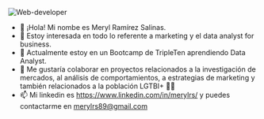 ![Web-developer](https://i.postimg.cc/cCNqGYxq/Formas-Coloridas-Encabezado-Banner.png)
    

- 👋 ¡Hola! Mi nombe es Meryl Ramírez Salinas.
- 👀 Estoy interesada en todo lo referente a marketing y el data analyst for business.
- 🌱 Actualmente estoy en un Bootcamp de TripleTen aprendiendo Data Analyst.
- 💞️ Me gustaría colaborar en proyectos relacionados a la investigación de mercados, al análisis de comportamientos, a estrategias de marketing y también relacionados a la población LGTBI+ 🏳️‍🌈
- 📫 Mi linkedin es https://www.linkedin.com/in/merylrs/ y puedes contactarme en merylrs89@gmail.com


